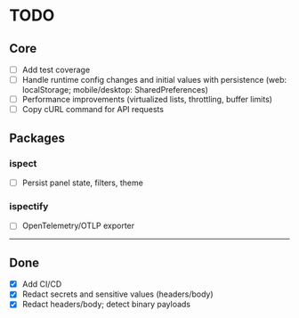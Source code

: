 # TODO

## Core
- [ ] Add test coverage
- [ ] Handle runtime config changes and initial values with persistence (web: localStorage; mobile/desktop: SharedPreferences)
- [ ] Performance improvements (virtualized lists, throttling, buffer limits)
- [ ] Copy cURL command for API requests

## Packages
### ispect
- [ ] Persist panel state, filters, theme
### ispectify
- [ ] OpenTelemetry/OTLP exporter

---

## Done
- [x] Add CI/CD
- [x] Redact secrets and sensitive values (headers/body)
- [x] Redact headers/body; detect binary payloads